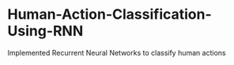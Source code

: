 # Human-Action-Classification-Using-RNN
Implemented Recurrent Neural Networks to classify human actions
